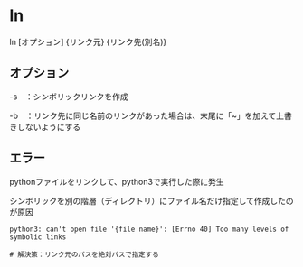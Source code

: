 # ln 

ln [オプション] {リンク元} {リンク先(別名)}

## オプション

-s　：シンボリックリンクを作成　

-b　：リンク先に同じ名前のリンクがあった場合は、末尾に「~」を加えて上書きしないようにする


## エラー

pythonファイルをリンクして、python3で実行した際に発生

シンボリックを別の階層（ディレクトリ）にファイル名だけ指定して作成したのが原因
```
python3: can't open file '{file name}': [Errno 40] Too many levels of symbolic links

# 解決策：リンク元のパスを絶対パスで指定する
```
